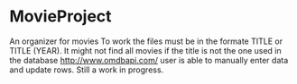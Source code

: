 # MovieProject
An organizer for movies
To work the files must be in the formate TITLE or TITLE (YEAR). It might not find all movies if the title is not the one used in the database
http://www.omdbapi.com/ 
user is able to manually enter data and update rows. Still a work in progress. 

